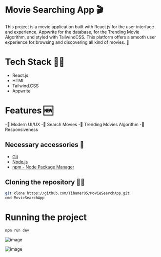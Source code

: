 # Movie Searching App 🎬

This project is a movie application built with React.js for the user interface and experience, Appwrite for the database, for the Trending Movie Algorithm, and styled with TailwindCSS. This platform offers a smooth user experience for browsing and discovering all kind of movies. 🎥

# Tech Stack 👨‍💻

- React.js
- HTML
- Tailwind.CSS
- Appwrite

# Features 🆕

-🚩 Modern UI/UX
-🚩 Search Movies
-🚩 Trending Movies Algorithm
-🚩 Responsiveness

## Necessary accessories 🍿
- [Git](https://git-scm.com/)
- [Node.js](https://nodejs.org/en)
- [npm - Node Package Manager](https://www.npmjs.com/)

## Cloning the repository 👨‍💻

```bash
git clone https://github.com/Tihamer05/MovieSearchApp.git
cmd MovieSearchApp
```

# Running the project 
```bash
npm run dev
```


![image](https://github.com/user-attachments/assets/154d7b8e-7abe-4de1-a455-121dc73952cc)

![image](https://github.com/user-attachments/assets/618ea70d-14c3-4abf-87d8-f38749993e8f)


